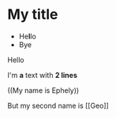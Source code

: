 # My title

- He**l**lo
- Bye

Hello

I'm **a** text
with **2 lines**

((My name is Ephely))

But my second name is [[Geo]]

